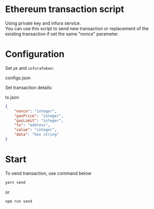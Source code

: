 # Ethereum transaction script

Using private key and infura service.   
You can use this script to send new transaction or replacement of the existing transaction
if set the same "nonce" parameter.

# Configuration

Set `pk` and `infuraToken`:

configs.json

Set transaction details:

tx.json

```json
{
    "nonce": "integer", 
    "gasPrice": "integer",
    "gasLimit": "integer",
    "to": "address",
    "value": "integer",
    "data": "hex string"
}
```

# Start

To send transaction, use command below

```bash
yarn send
```
or
```bash
npm run send
```